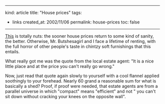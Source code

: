 -----
kind: article
title: "House prices"
tags:
- links
created_at: 2002/11/06
permalink: house-prices
toc: false
-----

<p><a href="http://www.guardian.co.uk/uklatest/story/0,1271,-2149026,00.html">This</a> is totally nuts: the sooner house prices return to some kind of sanity, the better. Otherwise, Mr. Butshesagirl and I face a lifetime of renting, with the full horror of other people's taste in chintzy soft furnishings that this entails.</p>

<p>What really got me was the quote from the local estate agent: "It is a nice little place and at the price you can't really go wrong."</p>

<p>Now, just read that quote again slowly to yourself with a cool flannel applied soothingly to your forehead. Nearly 60 grand a reasonable sum for what is basically a shed? Proof, if proof were needed, that estate agents are from a parallel universe in which "compact" means "efficient" and not " you can't sit down without cracking your knees on the opposite wall".</p>



